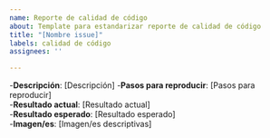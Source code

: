 ```yaml
---
name: Reporte de calidad de código
about: Template para estandarizar reporte de calidad de código
title: "[Nombre issue]"
labels: calidad de código
assignees: ''

---
```


-**Descripción**: [Descripción]
-**Pasos para reproducir**: [Pasos para reproducir]                     
-**Resultado actual**: [Resultado actual]                        
-**Resultado esperado**: [Resultado esperado]                 
-**Imagen/es**: [Imagen/es descriptivas]
